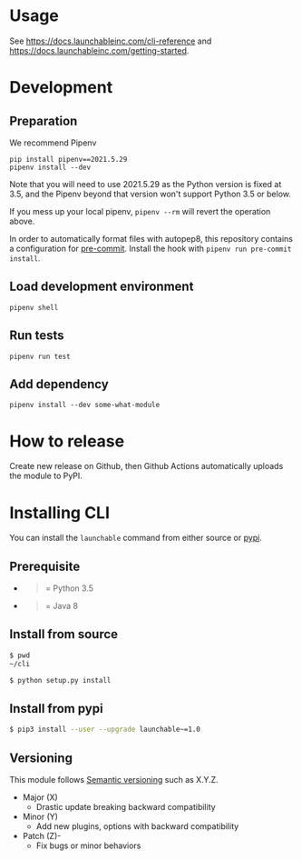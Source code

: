 # Usage

See https://docs.launchableinc.com/cli-reference and
https://docs.launchableinc.com/getting-started.

# Development

## Preparation

We recommend Pipenv

```shell
pip install pipenv==2021.5.29
pipenv install --dev
```

Note that you will need to use 2021.5.29 as the Python version is fixed at 3.5,
and the Pipenv beyond that version won't support Python 3.5 or below.

If you mess up your local pipenv, `pipenv --rm` will revert the operation above.

In order to automatically format files with autopep8, this repository contains a
configuration for [pre-commit](https://pre-commit.com). Install the hook with
`pipenv run pre-commit install`.

## Load development environment

```shell
pipenv shell
```

## Run tests

```shell
pipenv run test
```

## Add dependency

```shell
pipenv install --dev some-what-module
```

# How to release

Create new release on Github, then Github Actions automatically uploads the
module to PyPI.

# Installing CLI

You can install the `launchable` command from either source or [pypi](https://pypi.org/project/launchable/).

## Prerequisite

- >= Python 3.5
- >= Java 8

## Install from source

```sh
$ pwd
~/cli

$ python setup.py install
```

## Install from pypi

```sh
$ pip3 install --user --upgrade launchable~=1.0
```

## Versioning

This module follows [Semantic versioning](https://semver.org/) such as X.Y.Z.

* Major (X)
  * Drastic update breaking backward compatibility
* Minor (Y)
  * Add new plugins, options with backward compatibility
* Patch (Z)-
  * Fix bugs or minor behaviors
